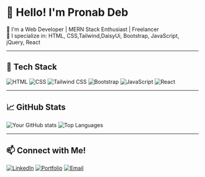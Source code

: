 # 👋 Hello! I'm Pronab Deb

🚀 I'm a Web Developer | MERN Stack Enthusiast | Freelancer  
💼 I specialize in: HTML, CSS,Tailwind,DaisyUi, Bootstrap, JavaScript, jQuery, React

---

## 🧰 Tech Stack
![HTML](https://img.shields.io/badge/-HTML5-orange?style=flat&logo=html5)
![CSS](https://img.shields.io/badge/-CSS3-blue?style=flat&logo=css3)
![Tailwind CSS](https://img.shields.io/badge/-Tailwind_CSS-38B2AC?style=flat&logo=tailwind-css&logoColor=white)
![Bootstrap](https://img.shields.io/badge/-Bootstrap-purple?style=flat&logo=bootstrap)
![JavaScript](https://img.shields.io/badge/-JavaScript-yellow?style=flat&logo=javascript)
![React](https://img.shields.io/badge/-React-blue?style=flat&logo=react)


---

## 📈 GitHub Stats
![Your GitHub stats](https://github-readme-stats.vercel.app/api?username=pronab69&show_icons=true&theme=radical)
![Top Languages](https://github-readme-stats.vercel.app/api/top-langs/?username=pronab69&layout=compact)

---

## 📫 Connect with Me!
[![LinkedIn](https://img.shields.io/badge/-LinkedIn-blue?style=flat&logo=linkedin)](https://linkedin.com/in/your-profile)
[![Portfolio](https://img.shields.io/badge/-Portfolio-black?style=flat&logo=vercel)](https://yourwebsite.com)
[![Email](https://img.shields.io/badge/-Email-red?style=flat&logo=gmail)](mailto:your@email.com)

